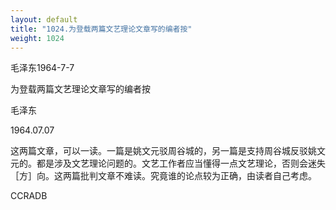 ```yaml
---
layout: default
title: "1024.为登载两篇文艺理论文章写的编者按"
weight: 1024
---
```


毛泽东1964-7-7

为登载两篇文艺理论文章写的编者按

毛泽东

1964.07.07

这两篇文章，可以一读。一篇是姚文元驳周谷城的，另一篇是支持周谷城反驳姚文元的。都是涉及文艺理论问题的。文艺工作者应当懂得一点文艺理论，否则会迷失［方］向。这两篇批判文章不难读。究竟谁的论点较为正确，由读者自己考虑。

CCRADB

